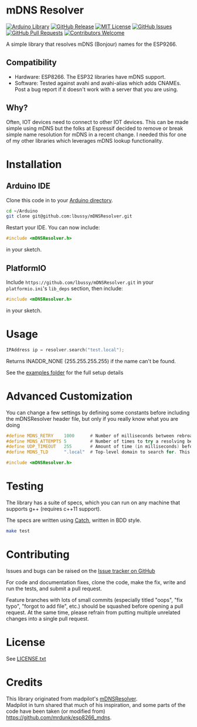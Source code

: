 # mDNS Resolver

[![Arduino Library](https://www.ardu-badge.com/badge/mDNSResolver.svg?style=plastic)](https://www.ardu-badge.com/mDNSResolver)
[![GitHub Release](https://img.shields.io/github/v/release/lbussy/mDNSResolver.svg?style=plastic)](https://github.com/lbussy/mDNSResolver/releases)
[![MIT License](https://img.shields.io/badge/license-MIT-brightgreen?style=plastic)](https://github.com/lbussy/mDNSResolver/blob/main/LICENSE.txt)
[![GitHub Issues](https://img.shields.io/github/issues/lbussy/mDNSResolver?style=plastic)](http://github.com/lbussy/mDNSResolver/issues)
[![GitHub Pull Requests](https://img.shields.io/github/issues-pr/lbussy/mDNSResolver?style=plastic)](http://github.com/lbussy/mDNSResolver/pulls)
[![Contributors Welcome](https://img.shields.io/badge/contributions-welcome-brightgreen.svg?style=plastic)](#Contributing)

A simple library that resolves mDNS (Bonjour) names for the ESP9266.

## Compatibility

* Hardware: ESP8266.  The ESP32 libraries have mDNS support.
* Software: Tested against avahi and avahi-alias which adds CNAMEs. Post a bug report if it doesn't work with a server that you are using.

## Why?

Often, IOT devices need to connect to other IOT devices.  This can be made simple using mDNS but the folks at Espressif decided to remove or break simple name resolution for mDNS in a recent change.  I needed this for one of my other libraries which leverages mDNS lookup functionality.

# Installation

## Arduino IDE

Clone this code in to your [Arduino directory](https://www.arduino.cc/en/Guide/Libraries#toc5).

``` bash
cd ~/Arduino
git clone git@github.com:lbussy/mDNSResolver.git
```

Restart your IDE. You can now include:

``` cpp
#include <mDNSResolver.h>
```

in your sketch.

## PlatformIO

Include `https://github.com/lbussy/mDNSResolver.git` in your `platformio.ini`'s `lib_deps` section, then include:

``` cpp
#include <mDNSResolver.h>
```

in your sketch.

# Usage

``` cpp
IPAddress ip = resolver.search("test.local");
```

Returns INADDR_NONE (255.255.255.255) if the name can't be found.

See the [examples folder](https://github.com/lbussy/mDNSResolver/tree/master/examples) for the full setup details

# Advanced Customization

You can change a few settings by defining some constants before including the mDNSResolver header file, but only if you really know what you are doing

``` cpp
#define MDNS_RETRY    1000      # Number of milliseconds between rebroadcasting a name query
#define MDNS_ATTEMPTS 5         # Number of times to try a resolving before giving up
#define UDP_TIMEOUT   255       # Amount of time (in milliseconds) before giving up on the UDP packet
#define MDNS_TLD      ".local"  # Top-level domain to search for. This can technically be anything, but pretty much everyone says leave it as .local

#include <mDNSResolver.h>
```

# Testing

The library has a suite of specs, which you can run on any machine that supports g++ (requires c++11 support).

The specs are written using [Catch](https://github.com/philsquared/Catch), written in BDD style.

```bash
make test
```

# Contributing

Issues and bugs can be raised on the [Issue tracker on GitHub](https://github.com/lbussy/mDNSResolver/issues)

For code and documentation fixes, clone the code, make the fix, write and run the tests, and submit a pull request.

Feature branches with lots of small commits (especially titled "oops", "fix typo", "forgot to add file", etc.) should be squashed before opening a pull request. At the same time, please refrain from putting multiple unrelated changes into a single pull request.

# License

See [LICENSE.txt](https://github.com/madpilot/mDNSResolver/tree/master/LICENSE.txt)

# Credits

This library originated from madpilot's [mDNSResolver](https://github.com/madpilot/mDNSResolver/).  
Madpilot in turn shared that much of his inspiration, and some parts of the code have been taken (or modified from) https://github.com/mrdunk/esp8266_mdns.
